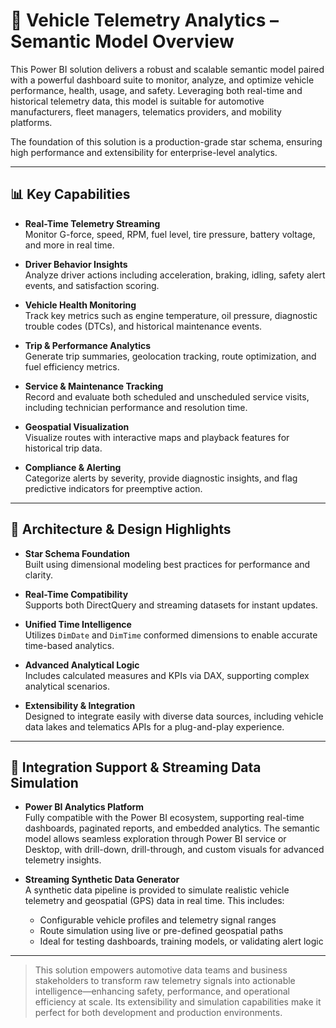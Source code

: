 # 🚗 Vehicle Telemetry Analytics – Semantic Model Overview

This Power BI solution delivers a robust and scalable semantic model paired with a powerful dashboard suite to monitor, analyze, and optimize vehicle performance, health, usage, and safety. Leveraging both real-time and historical telemetry data, this model is suitable for automotive manufacturers, fleet managers, telematics providers, and mobility platforms.

The foundation of this solution is a production-grade star schema, ensuring high performance and extensibility for enterprise-level analytics.

---

## 📊 Key Capabilities

- **Real-Time Telemetry Streaming**  
  Monitor G-force, speed, RPM, fuel level, tire pressure, battery voltage, and more in real time.

- **Driver Behavior Insights**  
  Analyze driver actions including acceleration, braking, idling, safety alert events, and satisfaction scoring.

- **Vehicle Health Monitoring**  
  Track key metrics such as engine temperature, oil pressure, diagnostic trouble codes (DTCs), and historical maintenance events.

- **Trip & Performance Analytics**  
  Generate trip summaries, geolocation tracking, route optimization, and fuel efficiency metrics.

- **Service & Maintenance Tracking**  
  Record and evaluate both scheduled and unscheduled service visits, including technician performance and resolution time.

- **Geospatial Visualization**  
  Visualize routes with interactive maps and playback features for historical trip data.

- **Compliance & Alerting**  
  Categorize alerts by severity, provide diagnostic insights, and flag predictive indicators for preemptive action.

---

## 🧠 Architecture & Design Highlights

- **Star Schema Foundation**  
  Built using dimensional modeling best practices for performance and clarity.

- **Real-Time Compatibility**  
  Supports both DirectQuery and streaming datasets for instant updates.

- **Unified Time Intelligence**  
  Utilizes `DimDate` and `DimTime` conformed dimensions to enable accurate time-based analytics.

- **Advanced Analytical Logic**  
  Includes calculated measures and KPIs via DAX, supporting complex analytical scenarios.

- **Extensibility & Integration**  
  Designed to integrate easily with diverse data sources, including vehicle data lakes and telematics APIs for a plug-and-play experience.

---

## 🧩 Integration Support & Streaming Data Simulation

- **Power BI Analytics Platform**  
  Fully compatible with the Power BI ecosystem, supporting real-time dashboards, paginated reports, and embedded analytics. The semantic model allows seamless exploration through Power BI service or Desktop, with drill-down, drill-through, and custom visuals for advanced telemetry insights.

- **Streaming Synthetic Data Generator**  
  A synthetic data pipeline is provided to simulate realistic vehicle telemetry and geospatial (GPS) data in real time. This includes:
  - Configurable vehicle profiles and telemetry signal ranges
  - Route simulation using live or pre-defined geospatial paths 
  - Ideal for testing dashboards, training models, or validating alert logic

---

> This solution empowers automotive data teams and business stakeholders to transform raw telemetry signals into actionable intelligence—enhancing safety, performance, and operational efficiency at scale. Its extensibility and simulation capabilities make it perfect for both development and production environments.
